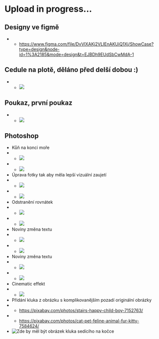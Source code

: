 # Upload in progress...
## Designy ve figmě
* - https://www.figma.com/file/DvVlXAKj2VLIEnAKUiQ1Xj/ShowCase?type=design&node-id=1%3A2185&mode=design&t=EJBDh9EUdSbCwMdA-1
## Cedule na plotě, děláno před delší dobou :)
* - ![](https://raw.githubusercontent.com/MujSen/portfolio/main/design/20221129_152736.jpg)
## Poukaz, první poukaz
* - ![](https://raw.githubusercontent.com/MujSen/portfolio/main/design/lolctyr.jpg)
## Photoshop
* Kůň na konci moře
* - ![](https://raw.githubusercontent.com/MujSen/portfolio/main/design/kun.jpg)
* - ![](https://raw.githubusercontent.com/MujSen/portfolio/main/design/kun_Por.jpg)
* Úprava fotky tak aby měla lepší vizuální zaujetí
* - ![](https://raw.githubusercontent.com/MujSen/portfolio/main/design/na_Koni_upraveno.jpg)
* - ![](https://github.com/MujSen/portfolio/blob/main/design/na_koni_Por.jpg)
* Odstranění rovnátek
* - ![](https://github.com/MujSen/portfolio/blob/main/design/rovnatka.jpg)
* - ![](https://github.com/MujSen/portfolio/blob/main/design/rovnatkaPor.jpg)
* Noviny změna textu
* - ![](https://raw.githubusercontent.com/MujSen/portfolio/main/design/noviny.jpg)
* - ![](https://raw.githubusercontent.com/MujSen/portfolio/main/design/novinyPor.jpg)
* Noviny změna textu
* - ![](https://raw.githubusercontent.com/MujSen/portfolio/main/design/noviny.jpg)
* - ![](https://raw.githubusercontent.com/MujSen/portfolio/main/design/novinyPor.jpg)
* Cinematic effekt
* - ![](https://raw.githubusercontent.com/MujSen/portfolio/main/design/cinematic_uprava.jpg)
* Přidání kluka z obrázku s komplikovanějším pozadí originální obrázky
* - https://pixabay.com/photos/stairs-happy-child-boy-7152763/
* - https://pixabay.com/photos/cat-pet-feline-animal-fur-kitty-7584624/
* ![Zde by měl být obrázek kluka sedícího na kočce](https://raw.githubusercontent.com/MujSen/portfolio/main/design/kockaakluk.jpg)
